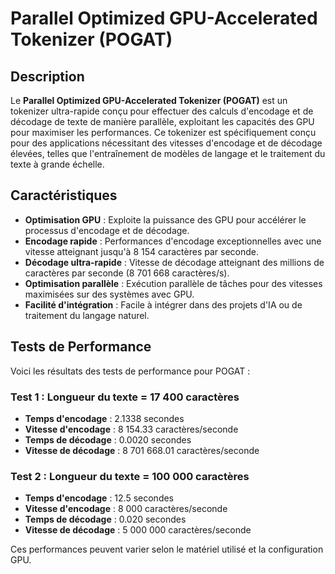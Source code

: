 # **Parallel Optimized GPU-Accelerated Tokenizer (POGAT)**

## Description

Le **Parallel Optimized GPU-Accelerated Tokenizer (POGAT)** est un tokenizer ultra-rapide conçu pour effectuer des calculs d'encodage et de décodage de texte de manière parallèle, exploitant les capacités des GPU pour maximiser les performances. Ce tokenizer est spécifiquement conçu pour des applications nécessitant des vitesses d'encodage et de décodage élevées, telles que l'entraînement de modèles de langage et le traitement du texte à grande échelle.

## Caractéristiques

- **Optimisation GPU** : Exploite la puissance des GPU pour accélérer le processus d'encodage et de décodage.
- **Encodage rapide** : Performances d'encodage exceptionnelles avec une vitesse atteignant jusqu'à 8 154 caractères par seconde.
- **Décodage ultra-rapide** : Vitesse de décodage atteignant des millions de caractères par seconde (8 701 668 caractères/s).
- **Optimisation parallèle** : Exécution parallèle de tâches pour des vitesses maximisées sur des systèmes avec GPU.
- **Facilité d'intégration** : Facile à intégrer dans des projets d'IA ou de traitement du langage naturel.

## Tests de Performance

Voici les résultats des tests de performance pour POGAT :

### Test 1 : Longueur du texte = 17 400 caractères
- **Temps d'encodage** : 2.1338 secondes
- **Vitesse d'encodage** : 8 154.33 caractères/seconde
- **Temps de décodage** : 0.0020 secondes
- **Vitesse de décodage** : 8 701 668.01 caractères/seconde

### Test 2 : Longueur du texte = 100 000 caractères
- **Temps d'encodage** : 12.5 secondes
- **Vitesse d'encodage** : 8 000 caractères/seconde
- **Temps de décodage** : 0.020 secondes
- **Vitesse de décodage** : 5 000 000 caractères/seconde

Ces performances peuvent varier selon le matériel utilisé et la configuration GPU.

